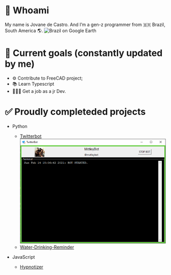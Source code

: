 # 🔎 Whoami

My name is Jovane de Castro. And I’m a gen-z programmer from 🇧🇷 Brazil, South America 🌎.
![Brazil on Google Earth](Brazil-on-Google-Earth.gif)

# 🏅 Current goals (constantly updated by me)

- ⚙️ Contribute to FreeCAD project;
- 📚 Learn Typescript
- 👨🏻‍💻 Get a job as a jr Dev.

# ✅ Proudly completeded projects

- Python
    - [Twitterbot](https://github.com/Cadavanaugh/Twitterbot) 
        ![Twitterbot screenshot.](https://github.com/Cadavanaugh/Twitterbot/raw/main/img/working.PNG)
    <!-- Add 'twitterbot' working gif instead of pic -->
        
    - [Water-Drinking-Reminder](https://github.com/Cadavanaugh/Water-Drinking-Reminder)
    <!-- Add 'water-drinking-reminder' working gif  -->

- JavaScript
    - [Hypnotizer](https://github.com/Cadavanaugh/Hypnotizer)
    <!-- Add 'water-drinking-reminder' working gif  -->